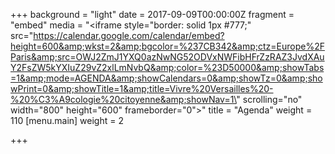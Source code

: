 +++
background = "light"
date = 2017-09-09T00:00:00Z
fragment = "embed"
media = "<iframe style=\"border: solid 1px #777;\" src=\"https://calendar.google.com/calendar/embed?height=600&amp;wkst=2&amp;bgcolor=%237CB342&amp;ctz=Europe%2FParis&amp;src=OWJ2ZmJ1YXQ0azNwNG52ODVxNWFibHFrZzRAZ3JvdXAuY2FsZW5kYXIuZ29vZ2xlLmNvbQ&amp;color=%23D50000&amp;showTabs=1&amp;mode=AGENDA&amp;showCalendars=0&amp;showTz=0&amp;showPrint=0&amp;showTitle=1&amp;title=Vivre%20Versailles%20-%20%C3%A9cologie%20citoyenne&amp;showNav=1\" scrolling=\"no\" width=\"800\" height=\"600\" frameborder=\"0\"></iframe>"
title = "Agenda"
weight = 110
[menu.main]
weight = 2

+++
